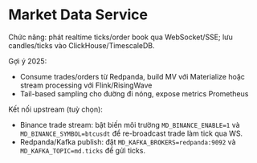 # Market Data Service

Chức năng: phát realtime ticks/order book qua WebSocket/SSE; lưu candles/ticks vào ClickHouse/TimescaleDB.

Gợi ý 2025:
- Consume trades/orders từ Redpanda, build MV với Materialize hoặc stream processing với Flink/RisingWave
- Tail-based sampling cho đường đi nóng, expose metrics Prometheus

Kết nối upstream (tuỳ chọn):
- Binance trade stream: bật biến môi trường `MD_BINANCE_ENABLE=1` và `MD_BINANCE_SYMBOL=btcusdt` để re-broadcast trade làm tick qua WS.
 - Redpanda/Kafka publish: đặt `MD_KAFKA_BROKERS=redpanda:9092` và `MD_KAFKA_TOPIC=md.ticks` để gửi ticks.


